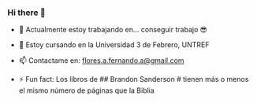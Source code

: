 ### Hi there 👋


- 🔭 Actualmente estoy trabajando en... conseguir trabajo 😎
- 🌱 Estoy cursando en la Universidad 3 de Febrero, UNTREF

- 📫 Contactame en: flores.a.fernando.a@gmail.com

- ⚡ Fun fact: Los libros de ## Brandon Sanderson # tienen más o menos el mismo número de páginas que la Biblia

